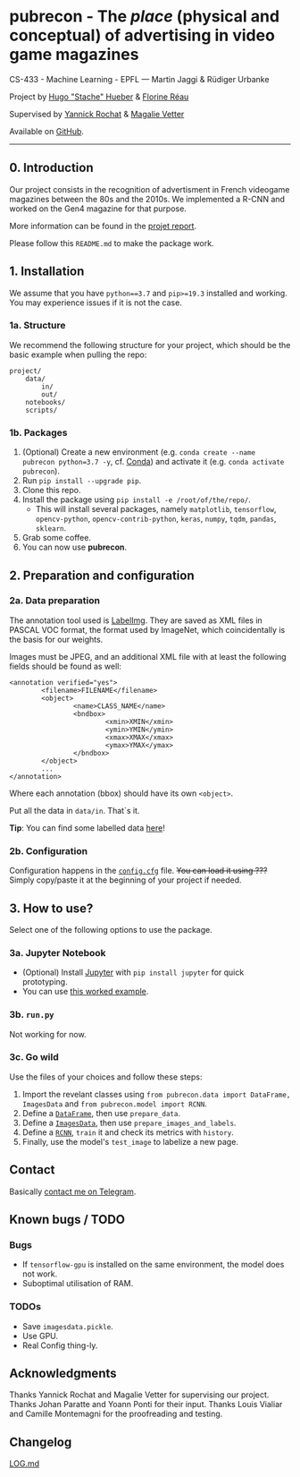 # **pubrecon** - The _place_ (physical and conceptual) of advertising in video game magazines

CS-433 - Machine Learning - EPFL — Martin Jaggi & Rüdiger Urbanke

Project by [Hugo "Stache" Hueber](mailto:hugo.hueber@epfl.ch) & [Florine Réau](mailto:florine.reau@epfl.ch)

Supervised by [Yannick Rochat](yannick.rochat@unil.ch) & [Magalie Vetter](magalie.vetter@chartes.psl.eu)

Available on [GitHub](https://github.com/Amustache/ML-2019/edit/master/project2/).

---

## 0. Introduction

Our project consists in the recognition of advertisment in French videogame magazines between the 80s and the 2010s. We implemented a R-CNN and worked on the Gen4 magazine for that purpose.

More information can be found in the [projet report](./report/report/report.pdf).

Please follow this `README.md` to make the package work.

## 1. Installation

We assume that you have `python==3.7` and `pip>=19.3` installed and working. You may experience issues if it is not the case.

### 1a. Structure

We recommend the following structure for your project, which should be the basic example when pulling the repo:
```
project/
    data/
        in/
        out/
    notebooks/
    scripts/
```

### 1b. Packages

1. (Optional) Create a new environment (e.g. `conda create --name pubrecon python=3.7 -y`, cf. [Conda](https://conda.io)) and activate it (e.g. `conda activate pubrecon`).
2. Run `pip install --upgrade pip`.
3. Clone this repo.
3. Install the package using `pip install -e /root/of/the/repo/`.
    - This will install several packages, namely `matplotlib`, `tensorflow`, `opencv-python`, `opencv-contrib-python`, `keras`, `numpy`, `tqdm`, `pandas`, `sklearn`.
4. Grab  some coffee.
5. You can now use **pubrecon**.

## 2. Preparation and configuration

### 2a. Data preparation

The annotation tool used is [LabelImg](https://github.com/tzutalin/labelImg). They are saved as XML files in PASCAL VOC format, the format used by ImageNet, which coincidentally is the basis for our weights.

Images must be JPEG, and an additional XML file with at least the following fields should be found as well:
```
<annotation verified="yes">
        <filename>FILENAME</filename>
        <object>
                <name>CLASS_NAME</name>
                <bndbox>
                        <xmin>XMIN</xmin>
                        <ymin>YMIN</ymin>
                        <xmax>XMAX</xmax>
                        <ymax>YMAX</ymax>
                </bndbox>
        </object>
        ...
</annotation>
```
Where each annotation (bbox) should have its own `<object>`.

Put all the data in `data/in`. That`s it.

**Tip**: You can find some labelled data [here](https://drive.google.com/drive/folders/1pi9p1SybvlIZ3qT85SlPLmxzexusPgNT?usp=sharing)!

### 2b. Configuration

Configuration happens in the [`config.cfg`](./config.cfg) file. ~~You can load it using ???~~ Simply copy/paste it at the beginning of your project if needed.

## 3. How to use?

Select one of the following options to use the package.

### 3a. Jupyter Notebook

- (Optional) Install [Jupyter](https://jupyter.org/) with `pip install jupyter` for quick prototyping.
- You can use [this worked example](./notebooks/3.%20Worked%20example.ipynb).

### 3b. `run.py`

Not working for now.

### 3c. Go wild

Use the files of your choices and follow these steps:
1. Import the revelant classes using `from pubrecon.data import DataFrame, ImagesData` and `from pubrecon.model import RCNN`.
3. Define a [`DataFrame`](./pubrecon/data.py#L11), then use `prepare_data`.
4. Define a [`ImagesData`](./pubrecon/data.py#L123), then use `prepare_images_and_labels`.
5. Define a [`RCNN`](./pubrecon/model.py#L20), `train` it and check its metrics with `history`.
6. Finally, use the model's `test_image` to labelize a new page.

## Contact

Basically [contact me on Telegram](https://t.me/Stache).

## Known bugs / TODO

### Bugs

- If `tensorflow-gpu` is installed on the same environment, the model does not work.
- Suboptimal utilisation of RAM.

### TODOs

- Save `imagesdata.pickle`.
- Use GPU.
- Real Config thing-ly.

## Acknowledgments

Thanks Yannick Rochat and Magalie Vetter for supervising our project. Thanks Johan Paratte and Yoann Ponti for their input. Thanks Louis Vialiar and Camille Montemagni for the proofreading and testing.

## Changelog

[LOG.md](./LOG.md)
